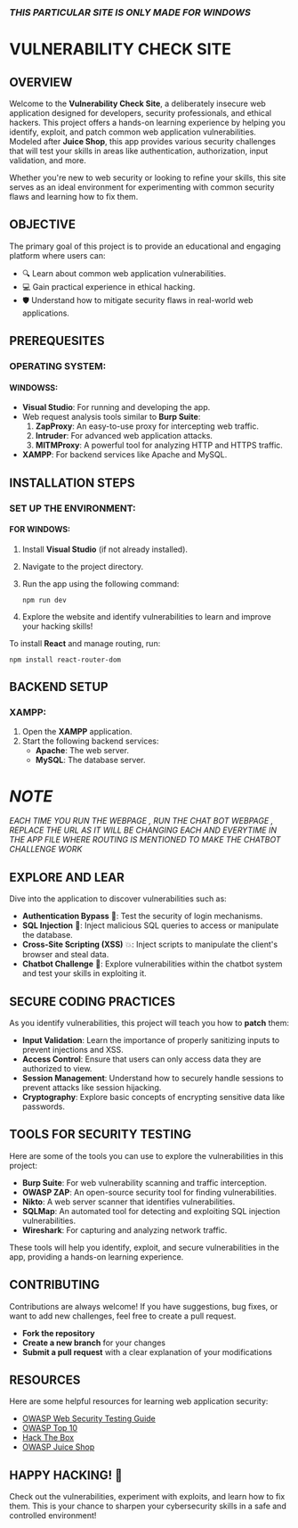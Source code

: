 ### _**THIS PARTICULAR SITE IS ONLY MADE FOR WINDOWS**_











# VULNERABILITY CHECK SITE

## OVERVIEW

Welcome to the **Vulnerability Check Site**, a deliberately insecure web application designed for developers, security professionals, and ethical hackers. This project offers a hands-on learning experience by helping you identify, exploit, and patch common web application vulnerabilities. Modeled after **Juice Shop**, this app provides various security challenges that will test your skills in areas like authentication, authorization, input validation, and more.

Whether you're new to web security or looking to refine your skills, this site serves as an ideal environment for experimenting with common security flaws and learning how to fix them.





## OBJECTIVE

The primary goal of this project is to provide an educational and engaging platform where users can:
- 🔍 Learn about common web application vulnerabilities.
- 💻 Gain practical experience in ethical hacking.
- 🛡️ Understand how to mitigate security flaws in real-world web applications.


## PREREQUESITES

### OPERATING SYSTEM:


#### WINDOWSS:
- **Visual Studio**: For running and developing the app.
- Web request analysis tools similar to **Burp Suite**:
  1. **ZapProxy**: An easy-to-use proxy for intercepting web traffic.
  2. **Intruder**: For advanced web application attacks.
  3. **MITMProxy**: A powerful tool for analyzing HTTP and HTTPS traffic.
- **XAMPP**: For backend services like Apache and MySQL.



## INSTALLATION STEPS

### SET UP THE ENVIRONMENT:

#### FOR WINDOWS:

1. Install **Visual Studio** (if not already installed).
2. Navigate to the project directory.
3. Run the app using the following command:

       npm run dev


4. Explore the website and identify vulnerabilities to learn and improve your hacking skills!

To install **React** and manage routing, run:


    npm install react-router-dom


## BACKEND SETUP

### XAMPP:

1. Open the **XAMPP** application.
2. Start the following backend services:
   - **Apache**: The web server.
   - **MySQL**: The database server.


# _NOTE_

  _EACH TIME YOU RUN THE WEBPAGE , RUN THE CHAT BOT WEBPAGE , REPLACE THE URL AS IT WILL BE CHANGING EACH AND EVERYTIME IN THE APP FILE WHERE ROUTING IS MENTIONED TO MAKE THE CHATBOT CHALLENGE WORK_

## EXPLORE AND LEAR

Dive into the application to discover vulnerabilities such as:
- **Authentication Bypass** 🔐: Test the security of login mechanisms.
- **SQL Injection** 🧠: Inject malicious SQL queries to access or manipulate the database.
- **Cross-Site Scripting (XSS)** 💥: Inject scripts to manipulate the client's browser and steal data.
- **Chatbot Challenge** 🤖: Explore vulnerabilities within the chatbot system and test your skills in exploiting it.


## SECURE CODING PRACTICES

As you identify vulnerabilities, this project will teach you how to **patch** them:
- **Input Validation**: Learn the importance of properly sanitizing inputs to prevent injections and XSS.
- **Access Control**: Ensure that users can only access data they are authorized to view.
- **Session Management**: Understand how to securely handle sessions to prevent attacks like session hijacking.
- **Cryptography**: Explore basic concepts of encrypting sensitive data like passwords.


## TOOLS FOR SECURITY TESTING
Here are some of the tools you can use to explore the vulnerabilities in this project:

- **Burp Suite**: For web vulnerability scanning and traffic interception.
- **OWASP ZAP**: An open-source security tool for finding vulnerabilities.
- **Nikto**: A web server scanner that identifies vulnerabilities.
- **SQLMap**: An automated tool for detecting and exploiting SQL injection vulnerabilities.
- **Wireshark**: For capturing and analyzing network traffic.

These tools will help you identify, exploit, and secure vulnerabilities in the app, providing a hands-on learning experience.


## CONTRIBUTING

Contributions are always welcome! If you have suggestions, bug fixes, or want to add new challenges, feel free to create a pull request.

- **Fork the repository**
- **Create a new branch** for your changes
- **Submit a pull request** with a clear explanation of your modifications


## RESOURCES
Here are some helpful resources for learning web application security:

- [OWASP Web Security Testing Guide](https://owasp.org/www-project-web-security-testing-guide/)
- [OWASP Top 10](https://owasp.org/www-project-top-ten/)
- [Hack The Box](https://www.hackthebox.eu/)
- [OWASP Juice Shop](https://owasp.org/www-project-juice-shop/)



## HAPPY HACKING! 🎉


Check out the vulnerabilities, experiment with exploits, and learn how to fix them. This is your chance to sharpen your cybersecurity skills in a safe and controlled environment!
